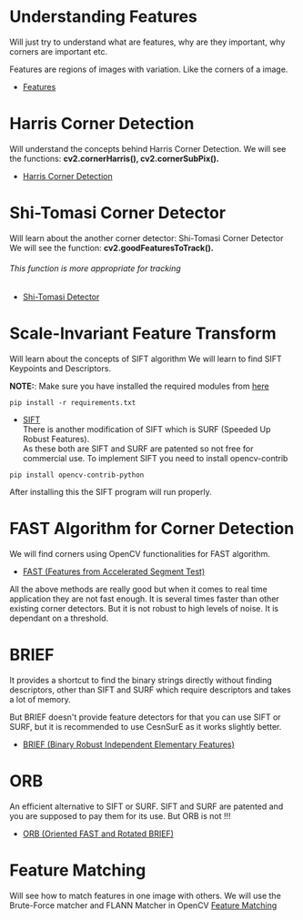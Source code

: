 # Understanding Features
Will just try to understand what are features, why are they important, why corners are important etc.

Features are regions of images with variation. Like the corners of a image.
* [Features](https://opencv-python-tutroals.readthedocs.io/en/latest/py_tutorials/py_feature2d/py_features_meaning/py_features_meaning.html)
# Harris Corner Detection
Will understand the concepts behind Harris Corner Detection.
We will see the functions: **cv2.cornerHarris(), cv2.cornerSubPix().**
* [Harris Corner Detection](01_HarrisDetection.py)
# Shi-Tomasi Corner Detector
Will learn about the another corner detector: Shi-Tomasi Corner Detector
We will see the function: **cv2.goodFeaturesToTrack().**<br>
###### This function is more appropriate for tracking
* [Shi-Tomasi Detector](02_ShiTomasi.py)
# Scale-Invariant Feature Transform
Will learn about the concepts of SIFT algorithm
We will learn to find SIFT Keypoints and Descriptors.

**NOTE:**: Make sure you have installed the required modules from [here](requirements.txt)
```
pip install -r requirements.txt
```
* [SIFT](03_SIFT.py) <br>
There is another modification of SIFT which is SURF (Speeded Up Robust Features).<br>
As these both are SIFT and SURF are patented so not free for commercial use.
To implement SIFT you need to install opencv-contrib
```
pip install opencv-contrib-python
```
After installing this the SIFT program will run properly.
# FAST Algorithm for Corner Detection
We will find corners using OpenCV functionalities for FAST algorithm.
* [FAST (Features from Accelerated Segment Test)](04_FAST.py)

All the above methods are really good but when it comes to real time application they are not fast enough. It is several times faster than other existing corner detectors. But it is not robust to high levels of noise. It is dependant on a threshold.
# BRIEF
It provides a shortcut to find the binary strings directly without finding descriptors, other than SIFT and SURF which require descriptors and takes a lot of memory.

But BRIEF doesn't provide feature detectors for that you can use SIFT or SURF, but it is recommended to use CesnSurE as it works slightly better.
* [BRIEF (Binary Robust Independent Elementary Features)](05_BRIEF.py)
# ORB
An efficient alternative to SIFT or SURF. SIFT and SURF are patented and you are supposed to pay them for its use. But ORB is not !!!
* [ORB (Oriented FAST and Rotated BRIEF)](06_.py)
# Feature Matching
Will see how to match features in one image with others.
We will use the Brute-Force matcher and FLANN Matcher in OpenCV
[Feature Matching](07_.py)
